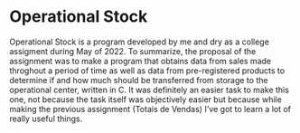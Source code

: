 # Operational Stock

  Operational Stock is a program developed by me and dry as a college assigment during May of 2022. To summarize, the proposal of the assignment was to make a program that obtains data from sales made throghout a period of time as well as data from pre-registered products to determine if and how much should be transferred from storage to the operational center, written in C.
  It was definitely an easier task to make this one, not because the task itself was objectively easier but because while making the previous assignment (Totais de Vendas) I've got to learn a lot of really useful things.
